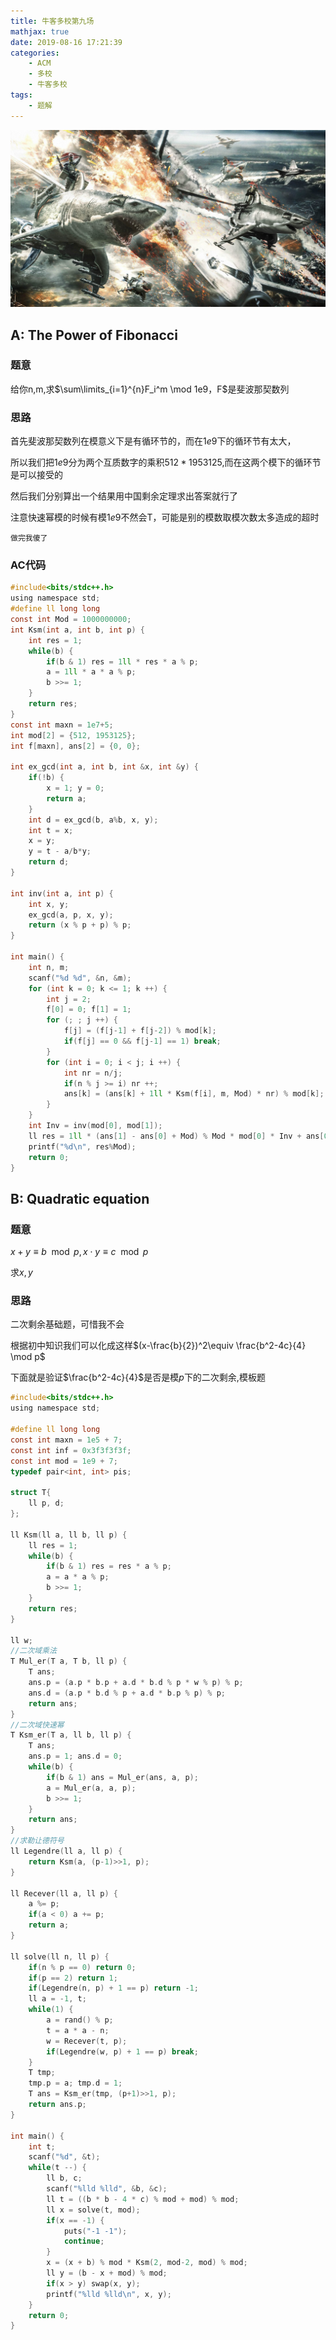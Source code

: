 ```yaml
---
title: 牛客多校第九场
mathjax: true
date: 2019-08-16 17:21:39
categories:
	- ACM
	- 多校
	- 牛客多校
tags:
	- 题解
---
```


![header](牛客多校第九场/header.jpg)

## A:  The Power of Fibonacci

### 题意

给你n,m,求$\sum\limits_{i=1}^{n}F_i^m \mod 1e9，F$是斐波那契数列 

### 思路

首先斐波那契数列在模意义下是有循环节的，而在$1e9$下的循环节有太大，

所以我们把$1e9$分为两个互质数字的乘积$512*1953125$,而在这两个模下的循环节是可以接受的

然后我们分别算出一个结果用中国剩余定理求出答案就行了

注意快速幂模的时候有模$1e9$不然会T，可能是别的模数取模次数太多造成的超时

`做完我傻了`

### AC代码

```c
#include<bits/stdc++.h>
using namespace std;
#define ll long long    
const int Mod = 1000000000;
int Ksm(int a, int b, int p) {
    int res = 1;
    while(b) {
        if(b & 1) res = 1ll * res * a % p;
        a = 1ll * a * a % p;
        b >>= 1;
    }
    return res;
}
const int maxn = 1e7+5;
int mod[2] = {512, 1953125};
int f[maxn], ans[2] = {0, 0};

int ex_gcd(int a, int b, int &x, int &y) {
    if(!b) {
        x = 1; y = 0;
        return a;
    }
    int d = ex_gcd(b, a%b, x, y);
    int t = x;
    x = y;
    y = t - a/b*y;
    return d;
}

int inv(int a, int p) {
    int x, y;
    ex_gcd(a, p, x, y);
    return (x % p + p) % p;
}

int main() { 
    int n, m;
    scanf("%d %d", &n, &m);
    for (int k = 0; k <= 1; k ++) {
        int j = 2;
        f[0] = 0; f[1] = 1;
        for (; ; j ++) {
            f[j] = (f[j-1] + f[j-2]) % mod[k];
            if(f[j] == 0 && f[j-1] == 1) break;
        }
        for (int i = 0; i < j; i ++) {
            int nr = n/j;
            if(n % j >= i) nr ++;
            ans[k] = (ans[k] + 1ll * Ksm(f[i], m, Mod) * nr) % mod[k];
        }
    }
    int Inv = inv(mod[0], mod[1]);
    ll res = 1ll * (ans[1] - ans[0] + Mod) % Mod * mod[0] * Inv + ans[0];
    printf("%d\n", res%Mod);
    return 0;
}
```

## B: Quadratic equation

### 题意

$x+y\equiv b\mod p, x\cdot y\equiv c \mod p$

求$x,y$

### 思路

二次剩余基础题，可惜我不会

根据初中知识我们可以化成这样$(x-\frac{b}{2})^2\equiv \frac{b^2-4c}{4} \mod p$

下面就是验证$\frac{b^2-4c}{4}$是否是模$p$下的二次剩余,模板题

```c
#include<bits/stdc++.h>
using namespace std;

#define ll long long
const int maxn = 1e5 + 7;
const int inf = 0x3f3f3f3f;
const int mod = 1e9 + 7;
typedef pair<int, int> pis;

struct T{
    ll p, d;
};

ll Ksm(ll a, ll b, ll p) {
    ll res = 1;
    while(b) {
        if(b & 1) res = res * a % p;
        a = a * a % p;
        b >>= 1;
    }
    return res;
}

ll w;
//二次域乘法
T Mul_er(T a, T b, ll p) {
    T ans;
    ans.p = (a.p * b.p + a.d * b.d % p * w % p) % p;
    ans.d = (a.p * b.d % p + a.d * b.p % p) % p;
    return ans;
}
//二次域快速幂
T Ksm_er(T a, ll b, ll p) {
    T ans;
    ans.p = 1; ans.d = 0;
    while(b) {
        if(b & 1) ans = Mul_er(ans, a, p);
        a = Mul_er(a, a, p);
        b >>= 1;
    }
    return ans;
} 
//求勒让德符号
ll Legendre(ll a, ll p) {
    return Ksm(a, (p-1)>>1, p);
}

ll Recever(ll a, ll p) {
    a %= p;
    if(a < 0) a += p;
    return a;
}

ll solve(ll n, ll p) {
    if(n % p == 0) return 0;
    if(p == 2) return 1;
    if(Legendre(n, p) + 1 == p) return -1;
    ll a = -1, t;
    while(1) {
        a = rand() % p;
        t = a * a - n;
        w = Recever(t, p);
        if(Legendre(w, p) + 1 == p) break;
    }
    T tmp;
    tmp.p = a; tmp.d = 1;
    T ans = Ksm_er(tmp, (p+1)>>1, p);
    return ans.p;
}

int main() { 
    int t;
    scanf("%d", &t);
    while(t --) {
        ll b, c;
        scanf("%lld %lld", &b, &c);
        ll t = ((b * b - 4 * c) % mod + mod) % mod;
        ll x = solve(t, mod);
        if(x == -1) {
            puts("-1 -1");
            continue;
        }
        x = (x + b) % mod * Ksm(2, mod-2, mod) % mod;
        ll y = (b - x + mod) % mod;
        if(x > y) swap(x, y);
        printf("%lld %lld\n", x, y);
    }
    return 0;
}
```


